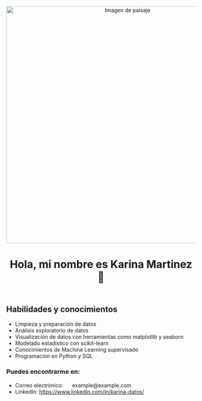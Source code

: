 
<!--
**karomrtz/karomrtz** is a ✨ _special_ ✨ repository because its `README.md` (this file) appears on your GitHub profile.
### Hola, mi nombre es Karina Martinez 👋
Here are some ideas to get you started:

- 🔭 I’m currently working on ...
- 🌱 I’m currently learning ...
- 👯 I’m looking to collaborate on ...
- 🤔 I’m looking for help with ...
- 💬 Ask me about ...
- 📫 How to reach me: ...
- 😄 Pronouns: ...
- ⚡ Fun fact: ...
-->


</head>
<body>
	<header>
		<img src="https://images.pexels.com/photos/577585/pexels-photo-577585.jpeg" width="630" alt="Imagen de paisaje">
		<h1>Hola, mi nombre es Karina Martinez 👋 </span></h1>
	</header>
	<section>
		<h2>Habilidades y conocimientos</h2>
		<ul>
			<li>Limpieza y preparación de datos</li>
			<li>Análisis exploratorio de datos</li>
			<li>Visualización de datos con herramientas como matplotlib y seaborn</li>
			<li>Modelado estadístico con scikit-learn</li>
			<li>Conocimientos de Machine Learning supervisado</li>
			<li>Programación en Python y SQL</li>
		</ul>
	</section>
	<footer>
		<h3>Puedes encontrarme en:</h3>
		<ul>
			<li>Correo electrónico: <img src="https://i.imgur.com/n6GcHN6.png" width="16"> example@example.com</li>
			<li>LinkedIn: <a href="https://www.linkedin.com/in/karina-datos/">https://www.linkedin.com/in/karina-datos/</a></li>
		</ul>
	</footer>
</body>
</html>

